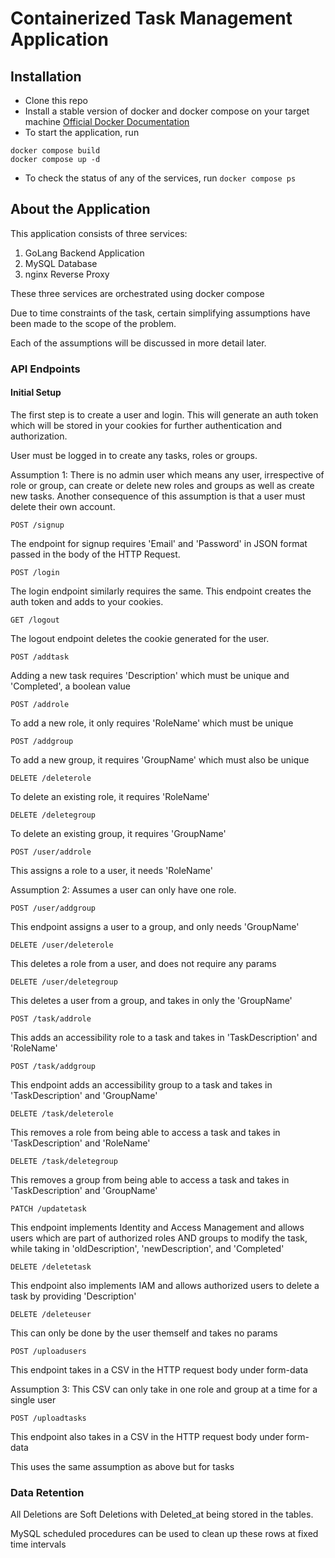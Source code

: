 # Containerized Task Management Application

## Installation

- Clone this repo
- Install a stable version of docker and docker compose on your target machine [Official Docker Documentation](https://docs.docker.com/engine/install/)
- To start the application, run
```shell
docker compose build
docker compose up -d
```
- To check the status of any of the services, run `docker compose ps`

## About the Application

This application consists of three services: 
1. GoLang Backend Application
2. MySQL Database
3. nginx Reverse Proxy

These three services are orchestrated using docker compose

Due to time constraints of the task, certain simplifying assumptions have been made to the scope of the problem. 

Each of the assumptions will be discussed in more detail later.

### API Endpoints

#### Initial Setup

The first step is to create a user and login. This will generate an auth token which will be stored in your cookies for further authentication and authorization.

User must be logged in to create any tasks, roles or groups. 

Assumption 1: There is no admin user which means any user, irrespective of role or group, can create or delete new roles and groups as well as create new tasks. Another consequence of this assumption is that a user must delete their own account.


`POST /signup`

The endpoint for signup requires 'Email' and 'Password' in JSON format passed in the body of the HTTP Request.

`POST /login`

The login endpoint similarly requires the same. This endpoint creates the auth token and adds to your cookies.

`GET /logout`

The logout endpoint deletes the cookie generated for the user.

`POST /addtask`

Adding a new task requires 'Description' which must be unique and 'Completed', a boolean value

`POST /addrole`

To add a new role, it only requires 'RoleName' which must be unique

`POST /addgroup`

To add a new group, it requires 'GroupName' which must also be unique

`DELETE /deleterole`

To delete an existing role, it requires 'RoleName'

`DELETE /deletegroup`

To delete an existing group, it requires 'GroupName'

`POST /user/addrole`

This assigns a role to a user, it needs 'RoleName'

Assumption 2: Assumes a user can only have one role.

`POST /user/addgroup`

This endpoint assigns a user to a group, and only needs 'GroupName'

`DELETE /user/deleterole`

This deletes a role from a user, and does not require any params

`DELETE /user/deletegroup`

This deletes a user from a group, and takes in only the 'GroupName'

`POST /task/addrole`

This adds an accessibility role to a task and takes in 'TaskDescription' and 'RoleName'

`POST /task/addgroup`

This endpoint adds an accessibility group to a task and takes in 'TaskDescription' and 'GroupName'

`DELETE /task/deleterole`

This removes a role from being able to access a task and takes in 'TaskDescription' and 'RoleName'

`DELETE /task/deletegroup`

This removes a group from being able to access a task and takes in 'TaskDescription' and 'GroupName'

`PATCH /updatetask`

This endpoint implements Identity and Access Management and allows users which are part of authorized roles AND groups to modify the task, while taking in 'oldDescription', 'newDescription', and 'Completed'

`DELETE /deletetask`

This endpoint also implements IAM and allows authorized users to delete a task by providing 'Description'

`DELETE /deleteuser`

This can only be done by the user themself and takes no params

`POST /uploadusers`

This endpoint takes in a CSV in the HTTP request body under form-data

Assumption 3: This CSV can only take in one role and group at a time for a single user

`POST /uploadtasks`

This endpoint also takes in a CSV in the HTTP request body under form-data

This uses the same assumption as above but for tasks

### Data Retention

All Deletions are Soft Deletions with Deleted_at being stored in the tables.

MySQL scheduled procedures can be used to clean up these rows at fixed time intervals
